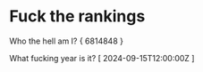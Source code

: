 # Fuck the rankings

Who the hell am I?
{ 6814848 }

What fucking year is it?
[ 2024-09-15T12:00:00Z ]
